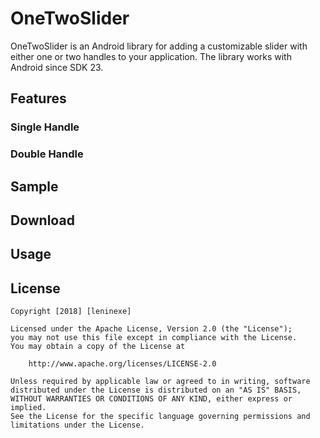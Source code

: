 # OneTwoSlider
OneTwoSlider is an Android library for adding a customizable slider with either one or two handles to your application. The library works with Android since SDK 23.

## Features

### Single Handle

### Double Handle

## Sample

## Download

## Usage

## License
```
Copyright [2018] [leninexe]

Licensed under the Apache License, Version 2.0 (the "License");
you may not use this file except in compliance with the License.
You may obtain a copy of the License at

    http://www.apache.org/licenses/LICENSE-2.0

Unless required by applicable law or agreed to in writing, software
distributed under the License is distributed on an "AS IS" BASIS,
WITHOUT WARRANTIES OR CONDITIONS OF ANY KIND, either express or implied.
See the License for the specific language governing permissions and
limitations under the License.
```